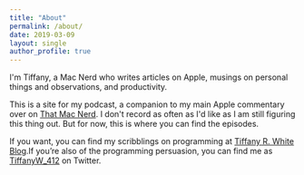 ```yaml
---
title: "About"
permalink: /about/
date: 2019-03-09
layout: single
author_profile: true
---
```


I'm Tiffany, a Mac Nerd who writes articles on Apple, musings on personal things and observations, and productivity.

This is a site for my podcast, a companion to my main Apple commentary over on [That Mac Nerd](https://thatmacnerd.com). I don't record as often as I'd like as I am still figuring this thing out. But for now, this is where you can find the episodes.

If you want, you can find my scribblings on programming at [Tiffany R. White Blog](https://tiffanywhite.dev).If you’re also of the programming persuasion, you can find me as [TiffanyW_412](https://twitter.com/TiffanyW_412) on Twitter.